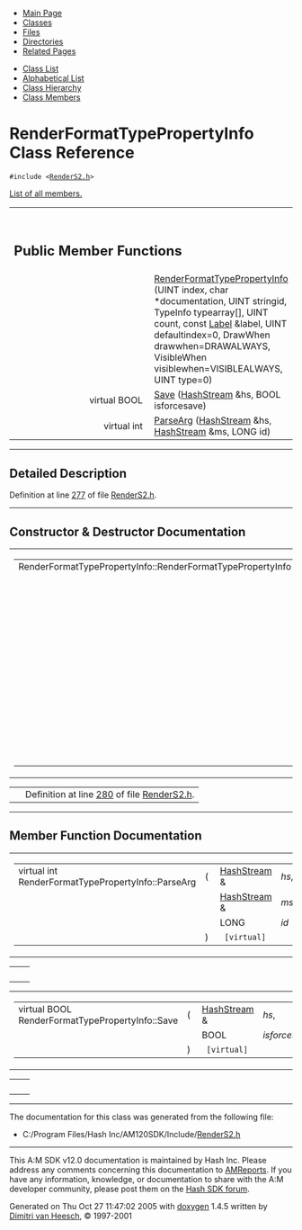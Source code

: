 <div class="tabs">

- [Main Page](index.md)
- <span id="current">[Classes](annotated.md)</span>
- [Files](files.md)
- [Directories](dirs.md)
- [Related Pages](pages.md)

</div>

<div class="tabs">

- [Class List](annotated.md)
- [Alphabetical List](classes.md)
- [Class Hierarchy](hierarchy.md)
- [Class Members](functions.md)

</div>

# RenderFormatTypePropertyInfo Class Reference

`#include <`<a href="RenderS2_8h-source.md" class="el"><code>RenderS2.h</code></a>`>`

[List of all members.](classRenderFormatTypePropertyInfo-members.md)

<table data-border="0" data-cellpadding="0" data-cellspacing="0">
<colgroup>
<col style="width: 50%" />
<col style="width: 50%" />
</colgroup>
<tbody>
<tr>
<td></td>
<td></td>
</tr>
<tr>
<td colspan="2"><br />
&#10;<h2 id="public-member-functions">Public Member Functions</h2></td>
</tr>
<tr>
<td class="memItemLeft" style="text-align: right;" data-nowrap="" data-valign="top"> </td>
<td class="memItemRight" data-valign="bottom"><a href="classRenderFormatTypePropertyInfo.md#394f21a9815040c27bacaa060546c21f" class="el">RenderFormatTypePropertyInfo</a> (UINT index, char *documentation, UINT stringid, TypeInfo typearray[], UINT count, const <a href="classLabel.md" class="el">Label</a> &amp;label, UINT defaultindex=0, DrawWhen drawwhen=DRAWALWAYS, VisibleWhen visiblewhen=VISIBLEALWAYS, UINT type=0)</td>
</tr>
<tr>
<td class="memItemLeft" style="text-align: right;" data-nowrap="" data-valign="top">virtual BOOL </td>
<td class="memItemRight" data-valign="bottom"><a href="classRenderFormatTypePropertyInfo.md#c0f3f11ba2cb2a06726b90551e0a3c9e" class="el">Save</a> (<a href="classHashStream.md" class="el">HashStream</a> &amp;hs, BOOL isforcesave)</td>
</tr>
<tr>
<td class="memItemLeft" style="text-align: right;" data-nowrap="" data-valign="top">virtual int </td>
<td class="memItemRight" data-valign="bottom"><a href="classRenderFormatTypePropertyInfo.md#a2fcc48f12ddead20de0eb7243ed5aee" class="el">ParseArg</a> (<a href="classHashStream.md" class="el">HashStream</a> &amp;hs, <a href="classHashStream.md" class="el">HashStream</a> &amp;ms, LONG id)</td>
</tr>
</tbody>
</table>

------------------------------------------------------------------------

<span id="_details"></span>

## Detailed Description

Definition at line <a href="RenderS2_8h-source.md#l00277" class="el">277</a> of file <a href="RenderS2_8h-source.md" class="el">RenderS2.h</a>.

------------------------------------------------------------------------

## Constructor & Destructor Documentation

<span id="394f21a9815040c27bacaa060546c21f" class="anchor"></span>

<table class="mdTable" data-cellpadding="2" data-cellspacing="0">
<colgroup>
<col style="width: 100%" />
</colgroup>
<tbody>
<tr>
<td class="mdRow"><table data-cellpadding="0" data-cellspacing="0" data-border="0">
<tbody>
<tr>
<td class="md" data-nowrap="" data-valign="top">RenderFormatTypePropertyInfo::RenderFormatTypePropertyInfo</td>
<td class="md" data-valign="top">( </td>
<td class="md" data-nowrap="" data-valign="top">UINT </td>
<td class="mdname" data-nowrap=""><em>index</em>,</td>
</tr>
<tr>
<td class="md" style="text-align: right;" data-nowrap=""></td>
<td class="md"></td>
<td class="md" data-nowrap="">char * </td>
<td class="mdname" data-nowrap=""><em>documentation</em>,</td>
</tr>
<tr>
<td class="md" style="text-align: right;" data-nowrap=""></td>
<td class="md"></td>
<td class="md" data-nowrap="">UINT </td>
<td class="mdname" data-nowrap=""><em>stringid</em>,</td>
</tr>
<tr>
<td class="md" style="text-align: right;" data-nowrap=""></td>
<td class="md"></td>
<td class="md" data-nowrap="">TypeInfo </td>
<td class="mdname" data-nowrap=""><em>typearray</em>[],</td>
</tr>
<tr>
<td class="md" style="text-align: right;" data-nowrap=""></td>
<td class="md"></td>
<td class="md" data-nowrap="">UINT </td>
<td class="mdname" data-nowrap=""><em>count</em>,</td>
</tr>
<tr>
<td class="md" style="text-align: right;" data-nowrap=""></td>
<td class="md"></td>
<td class="md" data-nowrap="">const <a href="classLabel.md" class="el">Label</a> &amp; </td>
<td class="mdname" data-nowrap=""><em>label</em>,</td>
</tr>
<tr>
<td class="md" style="text-align: right;" data-nowrap=""></td>
<td class="md"></td>
<td class="md" data-nowrap="">UINT </td>
<td class="mdname" data-nowrap=""><em>defaultindex</em> = <code>0</code>,</td>
</tr>
<tr>
<td class="md" style="text-align: right;" data-nowrap=""></td>
<td class="md"></td>
<td class="md" data-nowrap="">DrawWhen </td>
<td class="mdname" data-nowrap=""><em>drawwhen</em> = <code>DRAWALWAYS</code>,</td>
</tr>
<tr>
<td class="md" style="text-align: right;" data-nowrap=""></td>
<td class="md"></td>
<td class="md" data-nowrap="">VisibleWhen </td>
<td class="mdname" data-nowrap=""><em>visiblewhen</em> = <code>VISIBLEALWAYS</code>,</td>
</tr>
<tr>
<td class="md" style="text-align: right;" data-nowrap=""></td>
<td class="md"></td>
<td class="md" data-nowrap="">UINT </td>
<td class="mdname" data-nowrap=""><em>type</em> = <code>0</code></td>
</tr>
<tr>
<td class="md"></td>
<td class="md">) </td>
<td colspan="2" class="md"><code> [inline]</code></td>
</tr>
</tbody>
</table></td>
</tr>
</tbody>
</table>

|  |  |
|----|----|
|   | Definition at line <a href="RenderS2_8h-source.md#l00280" class="el">280</a> of file <a href="RenderS2_8h-source.md" class="el">RenderS2.h</a>. |

------------------------------------------------------------------------

## Member Function Documentation

<span id="a2fcc48f12ddead20de0eb7243ed5aee" class="anchor"></span>

<table class="mdTable" data-cellpadding="2" data-cellspacing="0">
<colgroup>
<col style="width: 100%" />
</colgroup>
<tbody>
<tr>
<td class="mdRow"><table data-cellpadding="0" data-cellspacing="0" data-border="0">
<tbody>
<tr>
<td class="md" data-nowrap="" data-valign="top">virtual int RenderFormatTypePropertyInfo::ParseArg</td>
<td class="md" data-valign="top">( </td>
<td class="md" data-nowrap="" data-valign="top"><a href="classHashStream.md" class="el">HashStream</a> &amp; </td>
<td class="mdname" data-nowrap=""><em>hs</em>,</td>
</tr>
<tr>
<td class="md" style="text-align: right;" data-nowrap=""></td>
<td class="md"></td>
<td class="md" data-nowrap=""><a href="classHashStream.md" class="el">HashStream</a> &amp; </td>
<td class="mdname" data-nowrap=""><em>ms</em>,</td>
</tr>
<tr>
<td class="md" style="text-align: right;" data-nowrap=""></td>
<td class="md"></td>
<td class="md" data-nowrap="">LONG </td>
<td class="mdname" data-nowrap=""><em>id</em></td>
</tr>
<tr>
<td class="md"></td>
<td class="md">) </td>
<td colspan="2" class="md"><code> [virtual]</code></td>
</tr>
</tbody>
</table></td>
</tr>
</tbody>
</table>

|     |     |
|-----|-----|
|     |     |

<span id="c0f3f11ba2cb2a06726b90551e0a3c9e" class="anchor"></span>

<table class="mdTable" data-cellpadding="2" data-cellspacing="0">
<colgroup>
<col style="width: 100%" />
</colgroup>
<tbody>
<tr>
<td class="mdRow"><table data-cellpadding="0" data-cellspacing="0" data-border="0">
<tbody>
<tr>
<td class="md" data-nowrap="" data-valign="top">virtual BOOL RenderFormatTypePropertyInfo::Save</td>
<td class="md" data-valign="top">( </td>
<td class="md" data-nowrap="" data-valign="top"><a href="classHashStream.md" class="el">HashStream</a> &amp; </td>
<td class="mdname" data-nowrap=""><em>hs</em>,</td>
</tr>
<tr>
<td class="md" style="text-align: right;" data-nowrap=""></td>
<td class="md"></td>
<td class="md" data-nowrap="">BOOL </td>
<td class="mdname" data-nowrap=""><em>isforcesave</em></td>
</tr>
<tr>
<td class="md"></td>
<td class="md">) </td>
<td colspan="2" class="md"><code> [virtual]</code></td>
</tr>
</tbody>
</table></td>
</tr>
</tbody>
</table>

|     |     |
|-----|-----|
|     |     |

------------------------------------------------------------------------

The documentation for this class was generated from the following file:

- C:/Program Files/Hash Inc/AM120SDK/Include/<a href="RenderS2_8h-source.md" class="el">RenderS2.h</a>

------------------------------------------------------------------------

<span class="small">This A:M SDK v12.0 documentation is maintained by Hash Inc. Please address any comments concerning this documentation to [AMReports](http://www.hash.com/reports). If you have any information, knowledge, or documentation to share with the A:M developer community, please post them on the [Hash SDK forum](http://www.hash.com/forums/index.php?showforum=11).</span>

Generated on Thu Oct 27 11:47:02 2005 with [<span class="image placeholder" original-image-src="doxygen.png" original-image-title="" height="45" width="100" align="middle" border="0">doxygen</span>](http://www.doxygen.org/index.html) 1.4.5 written by [Dimitri van Heesch](mailto:dimitri@stack.nl), © 1997-2001
